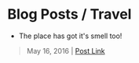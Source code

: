 # Blog Posts / Travel

* The place has got it's smell too!
> May 16, 2016 | [Post Link](https://liveitwith.tanya-jain.xyz/place-has-got-its-smell-too.html)
